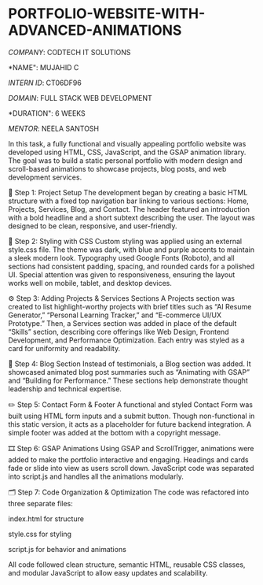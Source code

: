  # PORTFOLIO-WEBSITE-WITH-ADVANCED-ANIMATIONS

 *COMPANY*: CODTECH IT SOLUTIONS

 *NAME": MUJAHID C

 *INTERN ID*: CT06DF96

 *DOMAIN*: FULL STACK WEB DEVELOPMENT

 *DURATION": 6 WEEKS

 *MENTOR*: NEELA SANTOSH

In this task, a fully functional and visually appealing portfolio website was developed using HTML, CSS, JavaScript, and the GSAP animation library. The goal was to build a static personal portfolio with modern design and scroll-based animations to showcase projects, blog posts, and web development services.

🔧 Step 1: Project Setup
The development began by creating a basic HTML structure with a fixed top navigation bar linking to various sections: Home, Projects, Services, Blog, and Contact. The header featured an introduction with a bold headline and a short subtext describing the user. The layout was designed to be clean, responsive, and user-friendly.

🎨 Step 2: Styling with CSS
Custom styling was applied using an external style.css file. The theme was dark, with blue and purple accents to maintain a sleek modern look. Typography used Google Fonts (Roboto), and all sections had consistent padding, spacing, and rounded cards for a polished UI. Special attention was given to responsiveness, ensuring the layout works well on mobile, tablet, and desktop devices.

⚙️ Step 3: Adding Projects & Services Sections
A Projects section was created to list highlight-worthy projects with brief titles such as “AI Resume Generator,” “Personal Learning Tracker,” and “E-commerce UI/UX Prototype.” Then, a Services section was added in place of the default “Skills” section, describing core offerings like Web Design, Frontend Development, and Performance Optimization. Each entry was styled as a card for uniformity and readability.

📝 Step 4: Blog Section
Instead of testimonials, a Blog section was added. It showcased animated blog post summaries such as “Animating with GSAP” and “Building for Performance.” These sections help demonstrate thought leadership and technical expertise.

✏️ Step 5: Contact Form & Footer
A functional and styled Contact Form was built using HTML form inputs and a submit button. Though non-functional in this static version, it acts as a placeholder for future backend integration. A simple footer was added at the bottom with a copyright message.

🎞️ Step 6: GSAP Animations
Using GSAP and ScrollTrigger, animations were added to make the portfolio interactive and engaging. Headings and cards fade or slide into view as users scroll down. JavaScript code was separated into script.js and handles all the animations modularly.

🗂️ Step 7: Code Organization & Optimization
The code was refactored into three separate files:

index.html for structure

style.css for styling

script.js for behavior and animations

All code followed clean structure, semantic HTML, reusable CSS classes, and modular JavaScript to allow easy updates and scalability.

